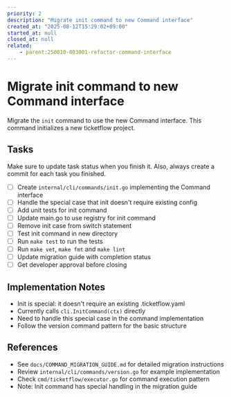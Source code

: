 ```yaml
---
priority: 2
description: "Migrate init command to new Command interface"
created_at: "2025-08-12T15:29:02+09:00"
started_at: null
closed_at: null
related:
    - parent:250810-003001-refactor-command-interface
---
```


# Migrate init command to new Command interface

Migrate the `init` command to use the new Command interface. This command initializes a new ticketflow project.

## Tasks
Make sure to update task status when you finish it. Also, always create a commit for each task you finished.

- [ ] Create `internal/cli/commands/init.go` implementing the Command interface
- [ ] Handle the special case that init doesn't require existing config
- [ ] Add unit tests for init command
- [ ] Update main.go to use registry for init command
- [ ] Remove init case from switch statement
- [ ] Test init command in new directory
- [ ] Run `make test` to run the tests
- [ ] Run `make vet`, `make fmt` and `make lint`
- [ ] Update migration guide with completion status
- [ ] Get developer approval before closing

## Implementation Notes

- Init is special: it doesn't require an existing .ticketflow.yaml
- Currently calls `cli.InitCommand(ctx)` directly
- Need to handle this special case in the command implementation
- Follow the version command pattern for the basic structure

## References

- See `docs/COMMAND_MIGRATION_GUIDE.md` for detailed migration instructions
- Review `internal/cli/commands/version.go` for example implementation
- Check `cmd/ticketflow/executor.go` for command execution pattern
- Note: Init command has special handling in the migration guide